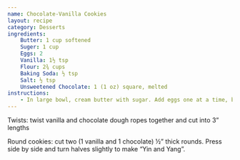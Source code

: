 ```yaml
---
name: Chocolate-Vanilla Cookies
layout: recipe
category: Desserts
ingredients:
    Butter: 1 cup softened
    Suger: 1 cup
    Eggs: 2
    Vanilla: 1½ tsp
    Flour: 2¾ cups
    Baking Soda: ½ tsp
    Salt: ½ tsp
    Unsweetened Chocolate: 1 (1 oz) square, melted
instructions:
    - In large bowl, cream butter with sugar. Add eggs one at a time, beating after each. Add vanilla and mix well. Stir in dry ingredients. Divide dough in half. Stir melted chocolate into one half. Roll dough into ½” diameter logs. Wrap in plastic wrap and chill 3-4 hours or overnight. Bake for 8-10 minutes at 375 degrees Makes 2 dozen.
---
```


Twists: twist vanilla and chocolate dough ropes together and cut into 3” lengths

Round cookies: cut two (1 vanilla and 1 chocolate) ½” thick rounds. Press side by side and turn halves slightly to make “Yin and Yang”.

